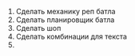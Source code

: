 1) Сделать механику реп батла
2) Сделать планировщик батла
3) Сделать шоп
4) Сделать комбинации для текста
5)
